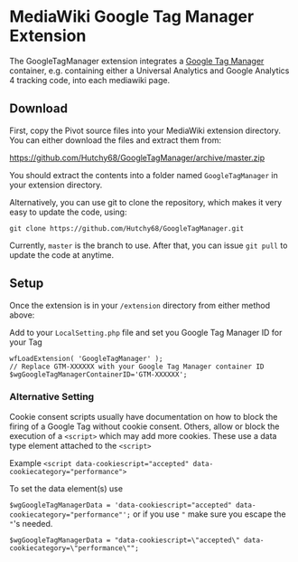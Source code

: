 # MediaWiki Google Tag Manager Extension

The GoogleTagManager extension integrates a [Google Tag Manager](https://marketingplatform.google.com/about/tag-manager/) container, e.g. containing either a Universal Analytics and Google Analytics 4 tracking code, into each mediawiki page.

## Download

First, copy the Pivot source files into your MediaWiki extension directory. You can either download the files and extract them from:

https://github.com/Hutchy68/GoogleTagManager/archive/master.zip

You should extract the contents into a folder named `GoogleTagManager` in your extension directory.

Alternatively, you can use git to clone the repository, which makes it very easy to update the code, using:

`git clone https://github.com/Hutchy68/GoogleTagManager.git`

Currently, `master` is the branch to use. After that, you can issue `git pull` to update the code at anytime.

## Setup

Once the extension is in your `/extension` directory from either method above:

Add to your `LocalSetting.php` file and set you Google Tag Manager ID for your Tag
```
wfLoadExtension( 'GoogleTagManager' );
// Replace GTM-XXXXXX with your Google Tag Manager container ID
$wgGoogleTagManagerContainerID='GTM-XXXXXX';
```

### Alternative Setting

Cookie consent scripts usually have documentation on how to block the firing of a Google Tag without cookie consent. Others, allow or block the execution of a `<script>` which may add more cookies. These use a data type element attached to the `<script>`

Example `<script data-cookiescript="accepted" data-cookiecategory="performance">`

To set the data element(s) use 

`$wgGoogleTagManagerData = 'data-cookiescript="accepted" data-cookiecategory="performance"';` or if you use `"` make sure you escape the `"`'s needed.

`$wgGoogleTagManagerData = "data-cookiescript=\"accepted\" data-cookiecategory=\"performance\"";`
